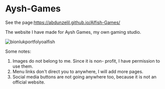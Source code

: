 # Aysh-Games

See the page:https://abdunzelil.github.io/Alfish-Games/

The website I have made for Aysh Games, my own gaming studio.

![bionlukportfolyoalfish](https://user-images.githubusercontent.com/93703261/177033601-b728d6ed-2cd5-4129-81ab-4bd5c1667ba5.png)

Some notes:
1) Images do not belong to me. Since it is non- profit, I have permission to use them.
2) Menu links don't direct you to anywhere, I will add more pages.
3) Social media buttons are not going anywhere too, because it is not an official website.
